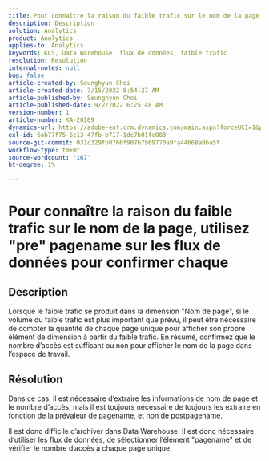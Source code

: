 ```yaml
---
title: Pour connaître la raison du faible trafic sur le nom de la page, utilisez "pre" pagename sur les flux de données pour confirmer chaque
description: Description
solution: Analytics
product: Analytics
applies-to: Analytics
keywords: KCS, Data Warehouse, flux de données, faible trafic
resolution: Resolution
internal-notes: null
bug: false
article-created-by: Seunghyun Choi
article-created-date: 7/15/2022 8:54:27 AM
article-published-by: Seunghyun Choi
article-published-date: 9/2/2022 6:25:48 AM
version-number: 1
article-number: KA-20109
dynamics-url: https://adobe-ent.crm.dynamics.com/main.aspx?forceUCI=1&pagetype=entityrecord&etn=knowledgearticle&id=2fba16b6-1b04-ed11-82e4-00224809fcfe
exl-id: 6ab77f75-6c13-47fb-b717-1dc7b01fe083
source-git-commit: 031c329fb0760f907b7969770a9fa44668a0ba5f
workflow-type: tm+mt
source-wordcount: '167'
ht-degree: 1%

---
```


# Pour connaître la raison du faible trafic sur le nom de la page, utilisez &quot;pre&quot; pagename sur les flux de données pour confirmer chaque

## Description

Lorsque le faible trafic se produit dans la dimension &quot;Nom de page&quot;, si le volume du faible trafic est plus important que prévu, il peut être nécessaire de compter la quantité de chaque page unique pour afficher son propre élément de dimension à partir du faible trafic. En résumé, confirmez que le nombre d’accès est suffisant ou non pour afficher le nom de la page dans l’espace de travail. 

## Résolution


Dans ce cas, il est nécessaire d’extraire les informations de nom de page et le nombre d’accès, mais il est toujours nécessaire de toujours les extraire en fonction de la prévaleur de pagename, et non de postpagename.

Il est donc difficile d’archiver dans Data Warehouse. Il est donc nécessaire d’utiliser les flux de données, de sélectionner l’élément &quot;pagename&quot; et de vérifier le nombre d’accès à chaque page unique.
